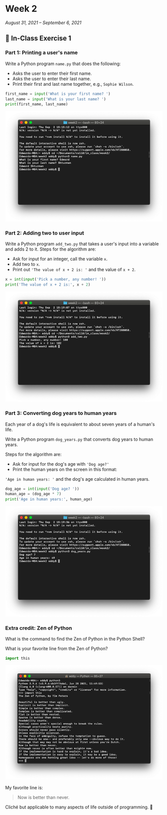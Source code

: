 # Week 2

*August 31, 2021 – September 6, 2021*

## 🐶 In-Class Exercise 1

### Part 1: Printing a user's name

Write a Python program `name.py` that does the following:

- Asks the user to enter their first name.
- Asks the user to enter their last name.
- Print their first and last name together, e.g., `Sophie Wilson`.

```python
first_name = input('What is your first name? ')
last_name = input('What is your last name? ')
print(first_name, last_name)
```

![part1.png](assets/e1-part1.png)

### Part 2: Adding two to user input

Write a Python program `add_two.py` that takes a user's input into a variable and adds 2 to it. Steps for the algorithm are:

- Ask for input for an integer, call the variable `x`.
- Add two to `x`.
- Print out `'The value of x + 2 is: '` and the value of `x + 2`.

```python
x = int(input('Pick a number, any number! '))
print('The value of x + 2 is:', x + 2)
```

![part2.png](assets/e1-part2.png)

### Part 3: Converting dog years to human years

Each year of a dog's life is equivalent to about seven years of a human's life.

Write a Python program `dog_years.py` that converts dog years to human years.

Steps for the algorithm are:

- Ask for input for the dog's age with `'Dog age?'`
- Print the human years on the screen in this format:

`'Age in human years: '` and the dog's age calculated in human years.

```python
dog_age = int(input('Dog age? '))
human_age = (dog_age * 7)
print('Age in human years:', human_age)
```

![part3.png](assets/e1-part3.png)

### Extra credit: Zen of Python

What is the command to find the Zen of Python in the Python Shell?

What is your favorite line from the Zen of Python?

```python
import this
```

![ec.png](assets/e1-ec.png)

My favorite line is:

> Now is better than never.

Cliché but applicable to many aspects of life outside of programming. 🙂
